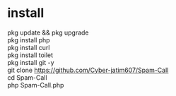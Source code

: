 # install
pkg update && pkg upgrade       
pkg install php                 
pkg install curl                  
pkg install toilet             
pkg install git -y                 
git clone https://github.com/Cyber-jatim607/Spam-Call          
cd Spam-Call                    
php Spam-Call.php
